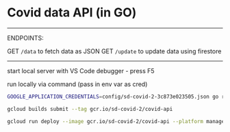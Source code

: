 # Covid data API (in GO)

---

ENDPOINTS:

GET `/data` to fetch data as JSON
GET `/update` to update data using firestore

---

start local server with VS Code debugger - press F5

run locally via command (pass in env var as cred)
```bash
GOOGLE_APPLICATION_CREDENTIALS=config/sd-covid-2-3c873e023505.json go run covid-api.go
```

```bash
gcloud builds submit --tag gcr.io/sd-covid-2/covid-api
```
```bash
gcloud run deploy --image gcr.io/sd-covid-2/covid-api --platform managed covid-api
```
